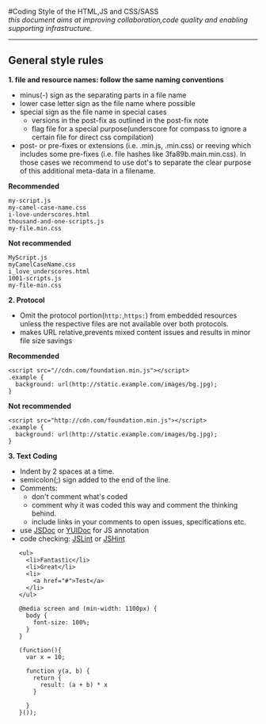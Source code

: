 #Coding Style of the HTML,JS and CSS/SASS  
*this document aims at improving collaboration,code quality and enabling supporting infrastructure.*
***
## General style rules
**1. file and resource names: follow the same naming conventions**

* minus(-) sign as the separating parts in a file name
* lower case letter sign as the file name where possible 
* special sign as the file name in special cases
    *  versions in the post-fix as outlined in the post-fix note
    *  flag file for a special purpose(underscore for compass to ignore a certain file for direct css compilation)
* post- or pre-fixes or extensions (i.e. .min.js, .min.css) or reeving which includes some pre-fixes (i.e. file hashes like 3fa89b.main.min.css). In those cases we recommend to use dot's to separate the clear purpose of this additional meta-data in a filename.

 **Recommended**
 ```
 my-script.js
 my-camel-case-name.css
 i-love-underscores.html
 thousand-and-one-scripts.js
 my-file.min.css
 ```
 **Not recommended**
 ```
 MyScript.js
 myCamelCaseName.css
 i_love_underscores.html
 1001-scripts.js
 my-file-min.css
 ```

**2. Protocol**

* Omit the protocol portion(`http:`,`https:`) from embedded resources unless the respective files are not available over both protocols.
* makes URL relative,prevents mixed content issues and results in minor file size savings
 
 **Recommended**
 ```
 <script src="//cdn.com/foundation.min.js"></script>
 .example {
   background: url(http://static.example.com/images/bg.jpg);
 }
 ```
 **Not recommended**
 ```
 <script src="http://cdn.com/foundation.min.js"></script>
 .example {
   background: url(http://static.example.com/images/bg.jpg);
 }
 ```

**3. Text Coding**

* Indent by 2 spaces at a time.
* semicolon(;) sign added to the end of the line.
* Comments:
    -  don't comment what's coded
    -  comment why it was coded this way and comment the thinking behind.
    -  include links in your comments to open issues, specifications etc.
* use [JSDoc](http://usejsdoc.org/) or [YUIDoc](http://yui.github.io/yuidoc/) for JS annotation
* code checking: [JSLint](http://www.jslint.com/) or [JSHint](http://jshint.com/)
 ```
    <ul>
      <li>Fantastic</li>
      <li>Great</li>
      <li>
        <a href="#">Test</a>
      </li>
    </ul>

    @media screen and (min-width: 1100px) {
      body {
        font-size: 100%;
      }
    }

    (function(){
      var x = 10;

      function y(a, b) {
        return {
          result: (a + b) * x
        }

      }
    }());
 ```

